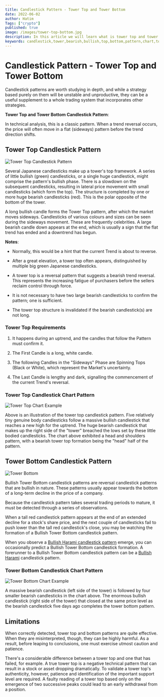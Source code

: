 ```yaml
---
title: Candlestick Pattern - Tower Top and Tower Bottom
date: 2022-06-02
author: Hatim
Tags: ["crypto"]
published: true
image: /images/tower-top-bottom.jpg
description: In this article we will learn what is tower top and tower bottom candlestick chart pattern and how to detect it.
keywords: candlestick,tower,bearish,bullish,top,bottom,pattern,chart,tower top, tower bottom
---
```


# Candlestick Pattern - Tower Top and Tower Bottom

Candlestick patterns are worth studying in depth, and while a strategy based purely on them will be unstable and unproductive, they can be a useful supplement to a whole trading system that incorporates other strategies.

**Tower Top and Tower Bottom Candlestick Pattern**:

In technical analysis, this is a classic pattern. When a trend reversal occurs, the price will often move in a flat (sideways) pattern before the trend direction shifts.

## Tower Top Candlestick Pattern

![Tower Top Candlestick Pattern](./tower-top.png)

Several Japanese candlesticks make up a tower's top framework. A series of little bullish (green) candlesticks, or a single huge candlestick, might comprise the pattern's bullish phase. There is a slowdown on the subsequent candlesticks, resulting in lateral price movement with small candlesticks (which form the top). The structure is completed by one or more huge bearish candlesticks (red). This is the polar opposite of the bottom of the tower.

A long bullish candle forms the Tower Top pattern, after which the market moves sideways. Candlesticks of various colours and sizes can be seen during the sideways movement. These are frequently celebrities. A large bearish candle down appears at the end, which is usually a sign that the flat trend has ended and a downtrend has begun.

**Notes**:

- Normally, this would be a hint that the current Trend is about to reverse.

- After a great elevation, a tower top often appears, distinguished by multiple big green Japanese candlesticks.

- A tower top is a reversal pattern that suggests a bearish trend reversal. This represents the increasing fatigue of purchasers before the sellers reclaim control through force.

- It is not necessary to have two large bearish candlesticks to confirm the pattern; one is sufficient.

- The tower top structure is invalidated if the bearish candlestick(s) are not long.

### Tower Top Requirements

1. It happens during an uptrend, and the candles that follow the Pattern must confirm it.

2. The First Candle is a long, white candle.

3. The following Candles in the "Sideways" Phase are Spinning Tops (Black or White), which represent the Market's uncertainty.

4. The Last Candle is lengthy and dark, signalling the commencement of the current Trend's reversal.

### Tower Top Candlestick Chart Pattern

![Tower Top Chart Example](./image-124.png)

Above is an illustration of the tower top candlestick pattern. Five relatively tiny genuine body candlesticks follow a massive bullish candlestick that reaches a new high for the uptrend. The huge bearish candlestick that makes up the right side of the "tower" breached the lows set by these little bodied candlesticks. The chart above exhibited a head and shoulders pattern, with a bearish tower top formation being the "head" half of the pattern.

## Tower Bottom Candlestick Pattern

![Tower Bottom](./tower-bottom.png)

Bullish Tower Bottom candlestick patterns are reversal candlestick patterns that are bullish in nature. These patterns usually appear towards the bottom of a long-term decline in the price of a company.

Because the candlestick pattern takes several trading periods to mature, it must be detected through a series of observations.

When a tall red candlestick pattern appears at the end of an extended decline for a stock's share price, and the next couple of candlesticks fail to push lower than the tall red candlestick's close, you may be watching the formation of a Bullish Tower Bottom candlestick pattern.

When you observe a [Bullish Harami candlestick pattern](https://anothertechs.com/crypto/harami-pattern/) emerge, you can occasionally predict a Bullish Tower Bottom candlestick formation. A forerunner to a Bullish Tower Bottom candlestick pattern can be a [Bullish Harami](https://anothertechs.com/crypto/harami-pattern/) candlestick pattern.

### Tower Bottom Candlestick Chart Pattern

![Tower Bottom Chart Example](./image-125.png)

A massive bearish candlestick (left side of the tower) is followed by four smaller bearish candlesticks in the chart above. The enormous bullish candlestick (right side of the tower) that closed at the same price level as the bearish candlestick five days ago completes the tower bottom pattern.

## Limitations

When correctly detected, tower top and bottom patterns are quite effective. When they are misinterpreted, though, they can be highly harmful. As a result, before leaping to conclusions, one must exercise utmost caution and patience.

There's a considerable difference between a tower top and one that has failed, for example. A true tower top is a negative technical pattern that can result in a stock or asset dropping dramatically. To validate a tower top's authenticity, however, patience and identification of the important support level are required. A faulty reading of a tower top based only on the emergence of two successive peaks could lead to an early withdrawal from a position.
